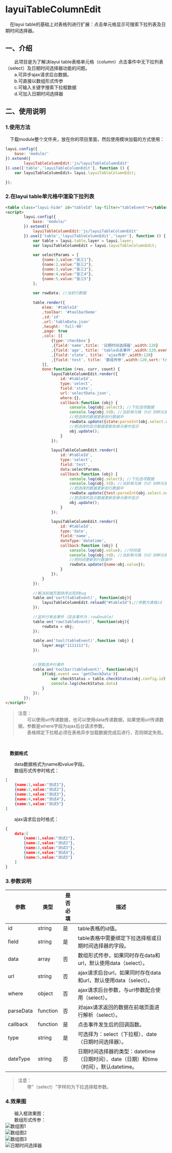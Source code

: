# layuiTableColumnEdit
&emsp;在layui table的基础上对表格列进行扩展：点击单元格显示可搜索下拉列表及日期时间选择器。

## 一、介绍
&emsp;&emsp;此项目是为了解决layui table表格单元格（column）点击事件中无下拉列表（select）及日期时间选择器功能的问题。
<br/>
&emsp;&emsp;a.可异步ajax请求后台数据。
<br/>
&emsp;&emsp;b.可直接以数组形式传参
<br/>
&emsp;&emsp;c.可输入关键字搜索下拉框数据
<br/>
&emsp;&emsp;d.可加入日期时间选择器

## 二、使用说明

### 1.使用方法
&emsp;下载module整个文件夹，放在你的项目里面，然后使用模块加载的方式使用：
```javascript
layui.config({
    base: 'module/'
}).extend({
        layuiTableColumnEdit:'js/layuiTableColumnEdit'
}).use(['table','layuiTableColumnEdit'], function () {
    var layuiTableColumnEdit= layui.layuiTableColumnEdit;
    
});
```

### 2.在layui table单元格中渲染下拉列表

```html
<table class="layui-hide" id="tableId" lay-filter="tableEvent"></table>
<script>
        layui.config({
            base: 'module/'
        }).extend({
            layuiTableColumnEdit:'js/layuiTableColumnEdit'
        }).use(['table','layuiTableColumnEdit','layer'], function () {
            var table = layui.table,layer = layui.layer;
            var layuiTableColumnEdit = layui.layuiTableColumnEdit;
    
            var selectParams = [
                {name:1,value:"张三1"},
                {name:2,value:"张三2"},
                {name:3,value:"张三3"},
                {name:4,value:"张三4"},
                {name:5,value:"张三5"}
            ];
    
            var rowData; //当前行数据
    
            table.render({
                elem: '#tableId'
                ,toolbar: '#toolbarDemo'
                ,id:'id'
                ,url:'tableData.json'
                ,height: 'full-90'
                ,page: true
                ,cols: [[
                    {type:'checkbox'}
                    ,{field:'name',title: '日期时间选择器',width:120}
                    ,{field:'age', title: 'table点击事件',width:120,event:'age',sort:'true'}
                    ,{field:'state', title: 'ajax传参',width:120}
                    ,{field:'test', title: '数组传参',width:120,sort:'true'}
                ]],
                done:function (res, curr, count) {
                    layuiTableColumnEdit.render({
                        id:'#tableId',
                        type:'select',
                        field:'state',
                        url:'selectData.json',
                        where:{},
                        callback:function (obj) {
                            console.log(obj.select); //下拉选项数据
                            console.log(obj.td); //当前单元格（td）DOM元素
                            //把选择的数据更新到行数据中
                            rowData.update({state:parseInt(obj.select.name)});
                            //把选择的显示数据更新到单元格中显示
                            obj.update();
                        }
                    });
    
                    layuiTableColumnEdit.render({
                        id:'#tableId',
                        type:'select',
                        field:'test',
                        data:selectParams,
                        callback:function (obj) {
                            console.log(obj.select); //下拉选项数据
                            console.log(obj.td); //当前单元格（td）DOM元素
                            //把选择的数据更新到行数据中
                            rowData.update({test:parseInt(obj.select.name)});
                            //把选择的显示数据更新到单元格中显示
                            obj.update();
                        }
                    });
    
                    layuiTableColumnEdit.render({
                        id:'#tableId',
                        type:'date',
                        field:'name',
                        dateType:'datetime',
                        callback:function (obj) {
                            console.log(obj.value); //时间值
                            console.log(obj.td); //当前单元格（td）DOM元素
                            //把时间更新到行数据中
                            rowData.update({name:obj.value});
                        }
                    });
                }
            });
    
            //解决前端页面排序出现的bug
            table.on('sort(tableEvent)', function(obj){
                layuiTableColumnEdit.reload("#tableId");//参数为表格id
            });
    
            //监听行单击事件（双击事件为：rowDouble）
            table.on('row(tableEvent)', function(obj){
                rowData = obj;
            });
    
            table.on('tool(tableEvent)',function (obj) {
                layer.msg("1111111");
            });
    
    
            //获取选中行事件
            table.on('toolbar(tableEvent)', function(obj){
                if(obj.event === 'getCheckData'){
                    var checkStatus = table.checkStatus(obj.config.id);
                    console.log(checkStatus.data)
                }
            });
        });
</script>
```

> 注意：<br>
> &emsp;&emsp;可以使用url传递数据，也可以使用data传递数据，如果使用url传递数据，参数是where字段为ajax后台请求参数。<br>
> &emsp;&emsp;表格绑定下拉框必须在表格异步加载数据完成后进行，否则绑定失败。

<br/>

&emsp;**数据格式**

&emsp;&emsp;data数据格式为name和value字段。
<br/>
&emsp;&emsp;数组形式传参时格式：
```json
[
    {name:1,value:"测试1"},
    {name:2,value:"测试2"},
    {name:3,value:"测试3"},
    {name:4,value:"测试4"},
    {name:5,value:"测试5"}
]
```

&emsp;&emsp;ajax请求后台时格式：
```json
{
    data:[
        {name:1,value:"测试1"},
        {name:2,value:"测试2"},
        {name:3,value:"测试3"},
        {name:4,value:"测试4"},
        {name:5,value:"测试5"}
    ]
}
```

### 3.参数说明
参数 | 类型 | 是否必填 | 描述 |
--- | --- | --- | ---
id | string | 是 | table表格的id值。
field | string | 是 | table表格中需要绑定下拉选择框或日期时间选择器的字段。
data | array | 否 | 数组形式传参，如果同时存在data和url，默认使用data（select）。
url | string | 否 | ajax请求后台url，如果同时存在data和url，默认使用data（select）。
where | object | 否 | ajax请求后台参数，与url参数配合使用（select）。
parseData | function | 否 | 对ajax请求返回的数据在前端页面进行解析（select）。
callback | function | 是 | 点击事件发生后的回调函数。
type | string | 是 | 可选择为：select（下拉框）、date（日期时间选择器）。
dateType | string | 否 | 日期时间选择器的类型：datetime（日期时间）、date（日期）和time（时间），默认datetime。

> 注意：<br>
> &emsp;&emsp;带"（select）"字样的为下拉选择框参数。<br>

### 4.效果图
&emsp;&emsp;输入框效果图：<br/>
&emsp;&emsp;数组形式传参：<br/>
![数组图1](https://images.gitee.com/uploads/images/2019/1201/005920_6bd870bd_1588195.png "2.png")
<br/>
![数组图2](https://images.gitee.com/uploads/images/2019/1201/005950_d701b34f_1588195.png "3.png")
<br/>
![数组图3](https://images.gitee.com/uploads/images/2019/1201/010015_121379ce_1588195.png "4.png")
<br/>
![日期时间选择器](https://images.gitee.com/uploads/images/2020/0309/222505_589db2d6_1588195.png "123333.png")